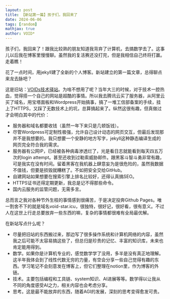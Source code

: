 ```yaml
---
layout: post
title: 【新站第一篇】孩子们，我回来了
date: 2024-06-06
tags: [random]
mathjax: true
author: VOID*
---
```


孩子们，我回来了！跟我比较熟的朋友知道我背弃了计算机，去搞数学去了。这事儿以后我在博客里慢慢聊。虽然我的复活赛还没打完，但是我相信自己终将打赢。走着瞧！

花了一点时间，用jekyll建了全新的个人博客。新站建立的第一篇文章，总得聊点来龙去脉吧？

这是旧站：[VOIDs技术驿站](https://void-star.icu/)。为啥不想用了呢？当年大三的时候，对于技术一腔热血，觉得搭一个自己的网站是超酷的事情。所以我去腾讯云买了服务器，从阿里云买了域名，用宝塔面板和Wordpress开始搞事，搞了一堆工信部备案的手续，挂上了HTTPS，又踩了无数技术上的坑，总算搞起来了。纵然这很有趣，但真做过才会明白其中的代价：

- 服务器和域名都要收钱（虽然一年下来只是几顿饭钱）。
- 尽管Wordpress可定制性极强，允许自己设计动态的网页交互，但最后发现那并不是我想要的。我只想要一个安静的地方写字，jekyll这种静态编译生成的网页完全符合我的需求。
- 服务器有公网IP，已经被各种病毒渗透烂了，光是看日志就能看到每天四五万次的login attempt。甚至还收到过勒索威胁邮件。跟黑客斗智斗勇非常有趣，可是我实在没有时间。留着黑客在我机器上肆意妄为是很危险的，虽然我数据不值钱，但要是损毁就糟糕了。不如把安全交给GitHub。
- 自建网站如果想要在搜索引擎上排名比较好，还得认真搞SEO。
- HTTPS证书还得定期更新，我总是记不得那些命令。
- 国内云服务的监管问题，无需多言。

总而言之我对各种节外生枝的事情感到很痛苦，于是决定投奔Github Pages。唯一割舍不下的就是域名void-star.icu，很独特，很好记，很好看，很有意义。不过人在这世上行走总要放弃一些东西的嘛，复杂的事情都很难有全局最优解。

在新站写点什么呢？

- 尽量把旧站的东西搬过来，那边写了很多操作系统和计算机网络的内容，虽然我之后可能不太容易搞这些了，但总归是珍贵的记忆、丰富的知识库，未来也肯定能用得到。
- 数学。如果你是计算机专业的，感觉数学学了没用，多半是没有真正地理解。这半年我体会到了线性代数无穷的力量，有空会分享一些自己觉得有趣的东西。学习笔记不会刻意发在博客上，但它们整理在notion里，作为博客的外链。
- 技术。主要包括编程和工具链、system知识、AI进展等等。数学得以让我从不同的角度感受AI之力，相关内容也会考虑分享。
- 思考。这是最不能放弃的东西，随着AGI的发展，深刻的思考变得愈发可贵。

